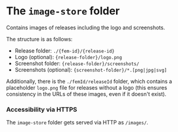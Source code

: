 # The `image-store` folder

Contains images of releases including the logo and screenshots.

The structure is as follows:

- Release folder: `./{fem-id}/{release-id}`
- Logo (optional): `{release-folder}/logo.png`
- Screenshot folder: `{release-folder}/screenshots/`
- Screenshots (optional): `{screenshot-folder}/*.[png|jpg|svg]` 

Additionally, there is the `./femId/releaseId` folder, which contains a placeholder `logo.png` file for releases 
without a logo (this ensures consistency in the URLs of these images, even if it doesn't exist).

### Accessibility via HTTPS
The `image-store` folder gets served via HTTP as `/images/`.
